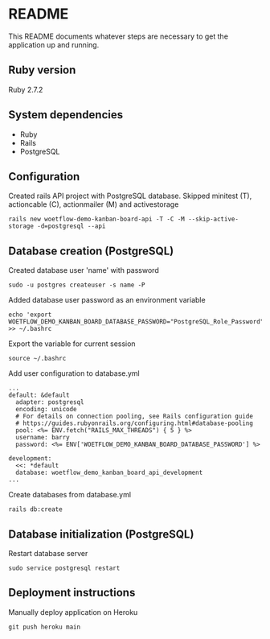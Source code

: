 # README

This README documents whatever steps are necessary to get the
application up and running.

## Ruby version
Ruby 2.7.2

## System dependencies
* Ruby
* Rails
* PostgreSQL

## Configuration
Created rails API project with PostgreSQL database.
Skipped minitest (T), actioncable (C), actionmailer (M) and activestorage

```
rails new woetflow-demo-kanban-board-api -T -C -M --skip-active-storage -d=postgresql --api
```

## Database creation (PostgreSQL)
Created database user 'name' with password
```
sudo -u postgres createuser -s name -P
```

Added database user password as an environment variable
```
echo 'export WOETFLOW_DEMO_KANBAN_BOARD_DATABASE_PASSWORD="PostgreSQL_Role_Password"' >> ~/.bashrc
```

Export the variable for current session
```
source ~/.bashrc
```

Add user configuration to database.yml
```
...
default: &default
  adapter: postgresql
  encoding: unicode
  # For details on connection pooling, see Rails configuration guide
  # https://guides.rubyonrails.org/configuring.html#database-pooling
  pool: <%= ENV.fetch("RAILS_MAX_THREADS") { 5 } %>
  username: barry
  password: <%= ENV['WOETFLOW_DEMO_KANBAN_BOARD_DATABASE_PASSWORD'] %>

development:
  <<: *default
  database: woetflow_demo_kanban_board_api_development
...
```

Create databases from database.yml
```
rails db:create
```

## Database initialization (PostgreSQL)
Restart database server
```
sudo service postgresql restart
```

## Deployment instructions
Manually deploy application on Heroku
```
git push heroku main
```